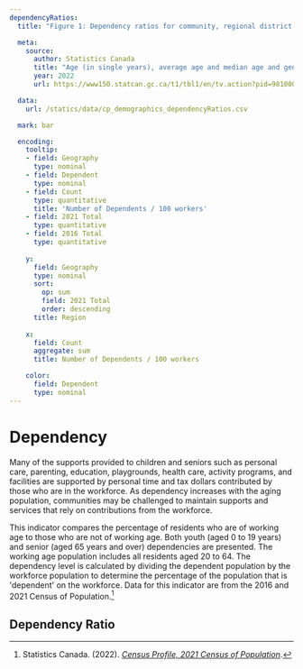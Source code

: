 ```yaml
---
dependencyRatios:
  title: "Figure 1: Dependency ratios for community, regional district, and BC, 2021"

  meta:
    source: 
      author: Statistics Canada
      title: "Age (in single years), average age and median age and gender: Canada, provinces and territories, census divisions and census subdivisions"
      year: 2022
      url: https://www150.statcan.gc.ca/t1/tbl1/en/tv.action?pid=9810002201

  data:
    url: /statics/data/cp_demographics_dependencyRatios.csv

  mark: bar

  encoding:
    tooltip:
    - field: Geography
      type: nominal
    - field: Dependent
      type: nominal
    - field: Count 
      type: quantitative
      title: 'Number of Dependents / 100 workers'
    - field: 2021 Total
      type: quantitative
    - field: 2016 Total
      type: quantitative
    
    y:
      field: Geography
      type: nominal
      sort: 
        op: sum
        field: 2021 Total
        order: descending
      title: Region
    
    x:
      field: Count 
      aggregate: sum
      title: Number of Dependents / 100 workers

    color:
      field: Dependent
      type: nominal
---
```


# Dependency

Many of the supports provided to children and seniors such as personal care, parenting, education, playgrounds, health care, activity programs, and facilities are supported by personal time and tax dollars contributed by those who are in the workforce. As dependency increases with the aging population, communities may be challenged to maintain supports and services that rely on contributions from the workforce.

This indicator compares the percentage of residents who are of working age to those who are not of working age. Both youth (aged 0 to 19 years) and senior (aged 65 years and over) dependencies are presented. The working age population includes all residents aged 20 to 64. The dependency level is calculated by dividing the dependent population by the workforce population to determine the percentage of the population that is 'dependent' on the workforce. Data for this indicator are from the 2016 and 2021 Census of Population.[^1]

## Dependency Ratio

<data-plot class="text-center" :spec=data.dependencyRatios/>

[^1]: Statistics Canada. (2022). *[Census Profile, 2021 Census of Population](https://www12.statcan.gc.ca/census-recensement/2021/dp-pd/prof/index.cfm?Lang=E)*.

<!--
Purpose: Community Profiles Web Development
Date: 2022-11-08
Analyst: Leeza Perehudoff
Version: 1
-->